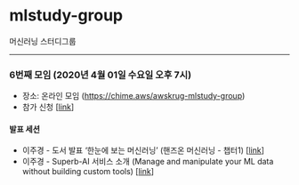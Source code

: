# mlstudy-group
머신러닝 스터디그룹

---

### 6번째 모임 (2020년 4월 01일 수요일 오후 7시)

- 장소: 온라인 모임 (https://chime.aws/awskrug-mlstudy-group)
- 참가 신청 [[link](https://www.meetup.com/ko-KR/awskrug/events/269497749/)]

#### 발표 세션

- 이주경 - 도서 발표 ‘한눈에 보는 머신러닝’ (핸즈온 머신러닝 - 챕터1) [[link](https://www.slideshare.net/leejukyung58/ss-231289295)]
- 이주경 - Superb-AI 서비스 소개 (Manage and manipulate your ML data without building custom tools) [[link](https://www.superb-ai.com/)]
